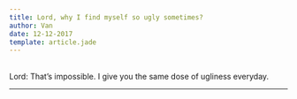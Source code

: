 ```yaml
---
title: Lord, why I find myself so ugly sometimes?
author: Van
date: 12-12-2017
template: article.jade
---
```


<br> Lord: That’s impossible. I give you the same dose of ugliness everyday.

---







